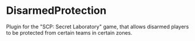 # DisarmedProtection
Plugin for the "SCP: Secret Laboratory" game, that allows disarmed players to be protected from certain teams in certain zones.
